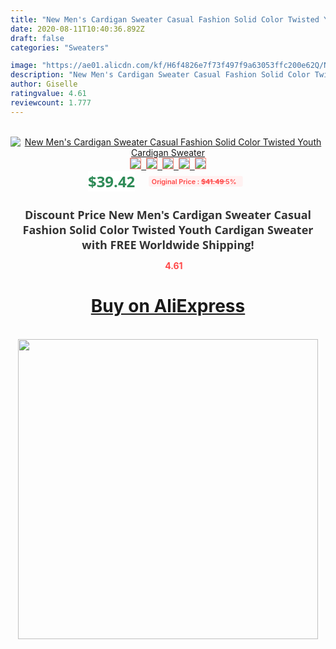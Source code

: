 ```yaml
---
title: "New Men's Cardigan Sweater Casual Fashion Solid Color Twisted Youth Cardigan Sweater"
date: 2020-08-11T10:40:36.892Z
draft: false
categories: "Sweaters"

image: "https://ae01.alicdn.com/kf/H6f4826e7f73f497f9a63053ffc200e62Q/New-Men-s-Cardigan-Sweater-Casual-Fashion-Solid-Color-Twisted-Youth-Cardigan-Sweater.jpg"
description: "New Men's Cardigan Sweater Casual Fashion Solid Color Twisted Youth Cardigan Sweater"
author: Giselle
ratingvalue: 4.61
reviewcount: 1.777
---
```

<br>
<div style="text-align: center;">
<a href="https://s.click.aliexpress.com/e/_9fXPjX" target="_blank" rel="nofollow noopener noreferrer"><img alt="New Men's Cardigan Sweater Casual Fashion Solid Color Twisted Youth Cardigan Sweater" class="magnifier-image" src="https://ae01.alicdn.com/kf/H6f4826e7f73f497f9a63053ffc200e62Q/New-Men-s-Cardigan-Sweater-Casual-Fashion-Solid-Color-Twisted-Youth-Cardigan-Sweater.jpg_640x640.jpg">
<br>
<img style="border:1px solid salmon" src="https://ae01.alicdn.com/kf/H6f4826e7f73f497f9a63053ffc200e62Q/New-Men-s-Cardigan-Sweater-Casual-Fashion-Solid-Color-Twisted-Youth-Cardigan-Sweater.jpg_120x120.jpg">&nbsp;&nbsp;<img style="border:1px solid salmon" src="https://ae01.alicdn.com/kf/Hd7afd7f2bf52408a9eb096432ccf2976e/New-Men-s-Cardigan-Sweater-Casual-Fashion-Solid-Color-Twisted-Youth-Cardigan-Sweater.jpg_120x120.jpg">&nbsp;&nbsp;<img style="border:1px solid salmon" src="https://ae01.alicdn.com/kf/Hecfd03bd0e7e40eab43f75b039ad9707a/New-Men-s-Cardigan-Sweater-Casual-Fashion-Solid-Color-Twisted-Youth-Cardigan-Sweater.jpg_120x120.jpg">&nbsp;&nbsp;<img style="border:1px solid salmon" src="https://ae01.alicdn.com/kf/Hc4984d75268549d789e0b5f729558fefr/New-Men-s-Cardigan-Sweater-Casual-Fashion-Solid-Color-Twisted-Youth-Cardigan-Sweater.jpg_120x120.jpg">&nbsp;&nbsp;<img style="border:1px solid salmon" src="https://ae01.alicdn.com/kf/H3c8e25729e9c45ddb19726f5d4d83a7bz/New-Men-s-Cardigan-Sweater-Casual-Fashion-Solid-Color-Twisted-Youth-Cardigan-Sweater.jpg_120x120.jpg"></a></div><br0>
<div style="text-align: center;"><span style="background-color: white; border: 0px; box-sizing: border-box; color: seagreen; display: inline-block; font-family: &quot;open sans&quot; , &quot;arial&quot; , &quot;helvetica&quot; , sans-serif , &quot;heiti&quot;; font-size: 24px; font-stretch: inherit; font-weight: 700; line-height: inherit; margin: 0px 10px 0px 0px; padding: 0px; vertical-align: middle;">$39.42 </span>
<span style="background: rgb(255 , 241 , 241); border-radius: 3px; border: 0px; box-sizing: border-box; color: #ff4747; display: inline-block; font-family: inherit; font-size: 12px; font-stretch: inherit; font-style: inherit; font-variant: inherit; font-weight: 600; line-height: inherit; margin: 0px; padding: 2px 5px; transform: scale(0.9); vertical-align: middle;">Original Price : <b style="text-decoration: line-through;">$41.49 </b> 5%&nbsp;&nbsp;</span></div>
<h1 style="color: #333333; display: inline-block; font-family: &quot;open sans&quot; , &quot;arial&quot; , &quot;helvetica&quot; , sans-serif , &quot;heiti&quot;; font-size: 18px; font-stretch: inherit; font-weight: 700; text-align: center;">Discount Price New Men's Cardigan Sweater Casual Fashion Solid Color Twisted Youth Cardigan Sweater with FREE Worldwide Shipping!</h1>
<div style="color: #ff4747; text-align: center;">
<img src="https://4.bp.blogspot.com/-M0ZcTcb-5uY/XleCXlxnR4I/AAAAAAAAAEc/OrjgMkXV1oMQFaCRZj5HQwOCBcu3w1FegCPcBGAYYCw/s1600/star.png" style="height: 15px;">&nbsp;<b>4.61</b></div>
<div class="button_cont" align="center"><a class="buynow_a" href="https://s.click.aliexpress.com/e/_9fXPjX" target="_blank" rel="nofollow noopener noreferrer"><H1>Buy on AliExpress</H1></a></div><br>
<div class="separator" style="clear: both; text-align: center;">
<img src="https://lh3.googleusercontent.com/-pTy5HemUv9M/XlePHvY0dAI/AAAAAAAAAE4/0nX5iRUoIWY8eMW9Dpxeirr157OZliDIgCLcBGAsYHQ/s1600/badge.gif" width="480">
</div>
